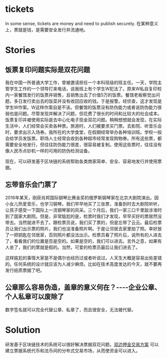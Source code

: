 # tickets
In some sense, tickets are money and need to publish securely. 在某种意义上，票就是钱，是需要安全发行并流通地。

# Stories

## 饭票复印问题实际是双花问题

   我在中国一所普通大学工作，曾被邀请担任一个本科班级的班主任。一天，学院主管学生工作的一个领导打来电话，说我班上有个学生W犯法了。原来W私自复印校内一家餐馆发行的饭票并销售，且销售出去了价值5万的饭票。餐馆老板察觉出问题，多日发行卖出去的饭菜并没有收回应收的钱。于是报警。经侦查，这才发现是学生W作案。W这样作案自是不该。但餐馆的饭票没有防伪能力或者说防伪能力很弱也是问题。尽管发现并解决了问题，但花费了很长的时间和比较大的社会成本。饭票复印并被使用实际是去中心化电子现金双花问题。稍稍想想就会发现，在实际生活中，人们经常会买卖各种票。旅游时，人们被要求买门票。去影院、听音乐会时，要求出示入场券。我所在的大学食堂，在假期经常举办各种培训班。学校一般会给学员发饭票。职场人士经常会收到各种超市经常发现购物券。所有这些票，都需要安全地发行，但往往防伪能力很差，很容易被复制。使用这些票时，往往没有像人民币点钞机一样的可用的防伪检测设备。

   现在，可以研发基于区块链的系统帮助各类商家简单、安全、容易地发行并使用票据。

## 忘带音乐会门票了


   2016年某天，刚获肖邦国际钢琴比赛金奖的俄罗斯钢琴家在北京大剧院演出。因小女儿热爱音乐，也学习钢琴。我们早早地买了三张票，准备到时去大剧院听听，让孩子感受一下国际上一流钢琴家的风采。三个月后，我们一家三口千里跋涉准时到了国家大剧院。但是，非常尴尬的是，检票时我们才发现，早早买好的票居然没带去。当然就进不去了。跟检票员说，我们买了票的，但是忘带了云云。最后检票员让我们出示票的照片。我们也没准备照片啊。于是让邻居去家里拍了照。幸好放了一把钥匙在邻居家，否则照片都没法出示。检票员看了照片后，说所有的人进去了，看看我们的位置是否是空的。如果是空的，我们可以进去。言外之意，如果有人坐了，我们的票就是假的。当然，可爱的检票员最后让我们进去了。

   这样尴尬的事情大家是不是偶尔也经历过或者听说过。人天生大概是容易出些差错的。任何系统的设计就应该为人减少麻烦。比如在技术高度发达的今天，就不要再发行纸质票据了吧。

## 公章那么容易伪造，盖章的意义何在？----企业公章、个人私章可以废除了

   数字签名就可以完全代替公章、私章了，而且很安全，无法被代替。

# Solution

   研发基于区块链技术的系统可以很好解决票据双花问题。[双边押金交易方案](https://github.com/iswarm/bilateralContract) 可以建立票据系统代币和法币间的分布式交易市场，从而使资金可以进入。
